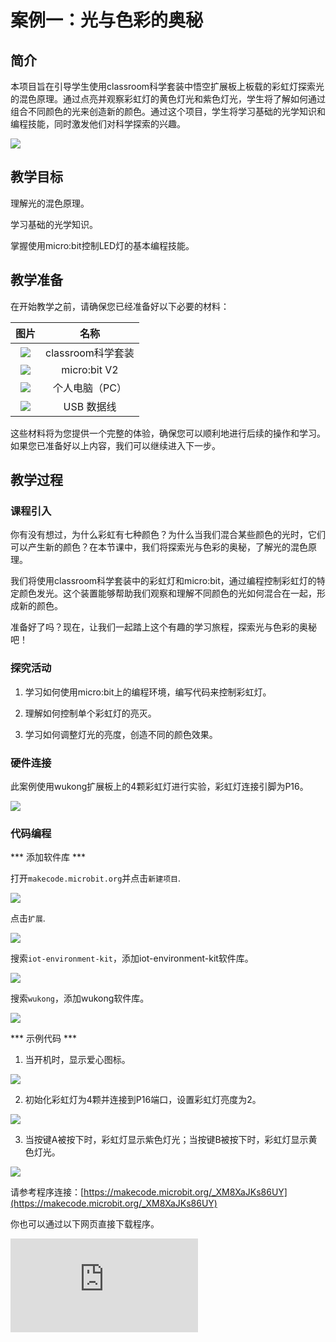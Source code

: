 ﻿---
sidebar_position: 1
sidebar_label: 案例一：光与色彩的奥秘
---

# 案例一：光与色彩的奥秘

## 简介

本项目旨在引导学生使用classroom科学套装中悟空扩展板上板载的彩虹灯探索光的混色原理。通过点亮并观察彩虹灯的黄色灯光和紫色灯光，学生将了解如何通过组合不同颜色的光来创造新的颜色。通过这个项目，学生将学习基础的光学知识和编程技能，同时激发他们对科学探索的兴趣。

![](https://wiki-media-ef.oss-cn-hongkong.aliyuncs.com/docs/microbit/interesting-case/classroom-science-pack/cases-libraries/images/classroom-science-pack-case-01-01.png)

## 教学目标

理解光的混色原理。

学习基础的光学知识。

掌握使用micro:bit控制LED灯的基本编程技能。

## 教学准备

在开始教学之前，请确保您已经准备好以下必要的材料：

| 图片 | 名称 |
| :-: | :-: |
| ![](https://wiki-media-ef.oss-cn-hongkong.aliyuncs.com/docs/microbit/interesting-case/classroom-science-pack/cases-libraries/images/classroom-science-pack-case-01-02.png) | classroom科学套装 |
| ![](https://wiki-media-ef.oss-cn-hongkong.aliyuncs.com/docs/microbit/interesting-case/microbit-smart-climate-kit/cases-libraries/images/microbit-smart-climate-kit-case-01-03.png) | micro:bit V2 |
| ![](https://wiki-media-ef.oss-cn-hongkong.aliyuncs.com/docs/microbit/interesting-case/microbit-smart-climate-kit/cases-libraries/images/microbit-smart-climate-kit-case-01-04.png) | 个人电脑（PC） |
| ![](https://wiki-media-ef.oss-cn-hongkong.aliyuncs.com/docs/microbit/interesting-case/microbit-smart-climate-kit/cases-libraries/images/microbit-smart-climate-kit-case-01-05.png) | USB 数据线 |

这些材料将为您提供一个完整的体验，确保您可以顺利地进行后续的操作和学习。如果您已准备好以上内容，我们可以继续进入下一步。

## 教学过程

### 课程引入

你有没有想过，为什么彩虹有七种颜色？为什么当我们混合某些颜色的光时，它们可以产生新的颜色？在本节课中，我们将探索光与色彩的奥秘，了解光的混色原理。

我们将使用classroom科学套装中的彩虹灯和micro:bit，通过编程控制彩虹灯的特定颜色发光。这个装置能够帮助我们观察和理解不同颜色的光如何混合在一起，形成新的颜色。

准备好了吗？现在，让我们一起踏上这个有趣的学习旅程，探索光与色彩的奥秘吧！

### 探究活动

1. 学习如何使用micro:bit上的编程环境，编写代码来控制彩虹灯。

2. 理解如何控制单个彩虹灯的亮灭。

3. 学习如何调整灯光的亮度，创造不同的颜色效果。



### 硬件连接

此案例使用wukong扩展板上的4颗彩虹灯进行实验，彩虹灯连接引脚为P16。


![](https://wiki-media-ef.oss-cn-hongkong.aliyuncs.com/docs/microbit/interesting-case/classroom-science-pack/cases-libraries/images/classroom-science-pack-case-01-06.png)

### 代码编程

*** 添加软件库 ***

打开``makecode.microbit.org``并点击``新建项目``.

![](https://wiki-media-ef.oss-cn-hongkong.aliyuncs.com/docs/microbit/interesting-case/classroom-science-pack/images/classroom-science-pack-add-extensions-01.png)

点击``扩展``.

![](https://wiki-media-ef.oss-cn-hongkong.aliyuncs.com/docs/microbit/interesting-case/classroom-science-pack/images/classroom-science-pack-add-extensions-02.png)

搜索``iot-environment-kit``，添加iot-environment-kit软件库。

![](https://wiki-media-ef.oss-cn-hongkong.aliyuncs.com/docs/microbit/interesting-case/classroom-science-pack/images/classroom-science-pack-add-extensions-03.png)

搜索``wukong``，添加wukong软件库。

![](https://wiki-media-ef.oss-cn-hongkong.aliyuncs.com/docs/microbit/interesting-case/classroom-science-pack/images/classroom-science-pack-add-extensions-04.png)

*** 示例代码 ***

1. 当开机时，显示爱心图标。

![](https://wiki-media-ef.oss-cn-hongkong.aliyuncs.com/docs/microbit/interesting-case/classroom-science-pack/cases-libraries/images/classroom-science-pack-case-01-09.png)

2. 初始化彩虹灯为4颗并连接到P16端口，设置彩虹灯亮度为2。

![](https://wiki-media-ef.oss-cn-hongkong.aliyuncs.com/docs/microbit/interesting-case/classroom-science-pack/cases-libraries/images/classroom-science-pack-case-01-10.png)

3. 当按键A被按下时，彩虹灯显示紫色灯光；当按键B被按下时，彩虹灯显示黄色灯光。

![](https://wiki-media-ef.oss-cn-hongkong.aliyuncs.com/docs/microbit/interesting-case/classroom-science-pack/cases-libraries/images/classroom-science-pack-case-01-11.png)


请参考程序连接：[https://makecode.microbit.org/_XM8XaJKs86UY](https://makecode.microbit.org/_XM8XaJKs86UY)

你也可以通过以下网页直接下载程序。

<div
    style={{
        position: 'relative',
        paddingBottom: '60%',
        overflow: 'hidden',
    }}
>
    <iframe
        src="https://makecode.microbit.org/_XM8XaJKs86UY"
        frameborder="0"
        sandbox="allow-popups allow-forms allow-scripts allow-same-origin"
        style={{
            position: 'absolute',
            width: '100%',
            height: '100%',
        }}
    />
</div>

*** 下载程序 ***

使用USB线连接PC和micro:bit V2。

![](https://wiki-media-ef.oss-cn-hongkong.aliyuncs.com/docs/microbit/interesting-case/microbit-smart-climate-kit/cases-libraries/images/connect-microbit.gif)

连接成功后，电脑上会识别出一个名为`MICROBIT`的盘符。

![](https://wiki-media-ef.oss-cn-hongkong.aliyuncs.com/docs/microbit/interesting-case/microbit-smart-climate-kit/cases-libraries/images/microbit-drive.png)

点击左下角的![](https://wiki-media-ef.oss-cn-hongkong.aliyuncs.com/docs/microbit/interesting-case/microbit-smart-climate-kit/cases-libraries/images/download-01.png)，选择`Connect Device`。

![](https://wiki-media-ef.oss-cn-hongkong.aliyuncs.com/docs/microbit/interesting-case/microbit-smart-climate-kit/cases-libraries/images/download-02.png)

点击![](https://wiki-media-ef.oss-cn-hongkong.aliyuncs.com/docs/microbit/interesting-case/microbit-smart-climate-kit/cases-libraries/images/download-03.png)。

![](https://wiki-media-ef.oss-cn-hongkong.aliyuncs.com/docs/microbit/interesting-case/microbit-smart-climate-kit/cases-libraries/images/download-04.png)

点击![](https://wiki-media-ef.oss-cn-hongkong.aliyuncs.com/docs/microbit/interesting-case/microbit-smart-climate-kit/cases-libraries/images/download-05.png)。

![](https://wiki-media-ef.oss-cn-hongkong.aliyuncs.com/docs/microbit/interesting-case/microbit-smart-climate-kit/cases-libraries/images/download-06.png)


在弹出窗口选择`BBC micro:bit CMSIS-DAP`，然后选择连接，至此，我们的micro:bit就已经连接成功。

![](https://wiki-media-ef.oss-cn-hongkong.aliyuncs.com/docs/microbit/interesting-case/microbit-smart-climate-kit/cases-libraries/images/download-07.png)

点击下载程序。

![](https://wiki-media-ef.oss-cn-hongkong.aliyuncs.com/docs/microbit/interesting-case/microbit-smart-climate-kit/cases-libraries/images/download-08.png)

### 团队合作与展示

学生分成小组，共同完成案例的制作和程序编写。

鼓励学生之间相互合作、交流和分享经验。

每个小组有机会向其他小组展示他们制作的案例，并演示。

*** 预期效果：开机后micro:bit的LED矩阵显示爱心图标，当按键A被按下时，彩虹灯显示紫色灯光，当按键B被按下时，彩虹灯显示黄色灯光。 ***

（GIF动图）

### 总结与反思

回顾课程内容，提醒学生掌握了哪些知识和技能。

引导学生讨论他们在制作过程中遇到的问题和困难，以及如何解决这些问题。

引导学生思考光的混色原理在日常生活中的应用，如彩色电视和舞台灯光等。

## 扩展知识

光的混色原理是光学领域的一个重要概念，它涉及到不同颜色的光如何组合在一起形成新的颜色。以下是光的混色原理的一些扩展知识：

加色混色：当不同颜色的光同时照射在一起时，它们混合在一起形成新的颜色。这被称为加色混色，其典型例子是彩色电视和计算机显示器，它们使用红、绿、蓝三种颜色的光来产生广泛的颜色。

减色混色：在颜料或染料中，不同颜色的粒子吸收一部分光并反射另一部分光，当多种颜料混合时，它们吸收更多的光，从而产生较暗的颜色。这是减色混色，常用于绘画和印刷。

光的三原色：在加色混色中，红、绿、蓝被认为是光的三原色。这三种颜色的光可以混合产生白色。

颜色感知：人类眼睛中的视锥细胞对不同波长的光敏感，使我们能够看到颜色。不同波长的光对应不同的颜色。

通过了解光的混色原理，学生可以更好地理解我们是如何感知颜色的，以及颜色在科技和艺术中的应用。
